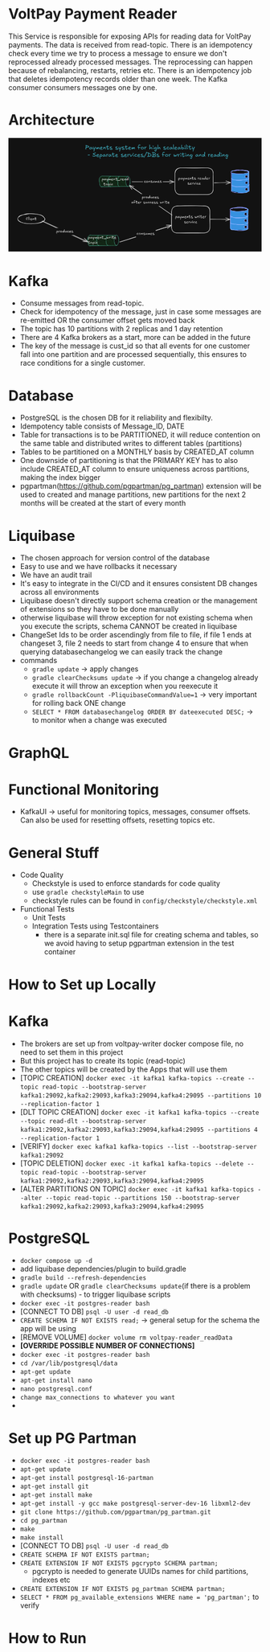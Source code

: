 # VoltPay Payment Reader 
This Service is responsible for exposing APIs for reading data for VoltPay payments.
The data is received from read-topic.
There is an idempotency check every time we try to process a message to ensure we don't reprocessed already processed messages.
The reprocessing can happen because of rebalancing, restarts, retries etc.
There is an idempotency job that deletes idempotency records older than one week.
The Kafka consumer consumers messages one by one.

# Architecture
![architecture.png](architecture.png)
# Kafka
- Consume messages from read-topic.
- Check for idempotency of the message, just in case some messages are re-emitted OR the consumer offset gets moved back
- The topic has 10 partitions with 2 replicas and 1 day retention
- There are 4 Kafka brokers as a start, more can be added in the future
- The key of the message is cust_id so that all events for one customer fall into one partition and are processed sequentially, this ensures to race conditions for a single customer.

# Database
- PostgreSQL is the chosen DB for it reliability and flexibilty.
- Idempotency table consists of Message_ID, DATE
- Table for transactions is to be PARTITIONED, it will reduce contention on the same table and distributed writes to different tables (partitions)
- Tables to be partitioned on a MONTHLY basis by CREATED_AT column
- One downside of partitioning is that the PRIMARY KEY has to also include CREATED_AT column to ensure uniqueness across partitions, making the index bigger
- pgpartman(https://github.com/pgpartman/pg_partman) extension will be used to created and manage partitions, new partitions for the next 2 months will be created at the start of every month

# Liquibase
- The chosen approach for version control of the database
- Easy to use and we have rollbacks it necessary
- We have an audit trail
- It's easy to integrate in the CI/CD and it ensures consistent DB changes across all environments
- Liquibase doesn't directly support schema creation or the management of extensions so they have to be done manually
- otherwise liquibase will throw exception for not existing schema when you execute the scripts, schema CANNOT be created in liquibase
- ChangeSet Ids to be order ascendingly from file to file, if file 1 ends at changeset 3, file 2 needs to start from change 4 to ensure that when querying databasechangelog we can easily track the change
- commands
  - ``gradle update`` -> apply changes
  - ``gradle clearChecksums update`` -> if you change a changelog already execute it will throw an exception when you reexecute it
  - ``gradle rollbackCount -PliquibaseCommandValue=1`` -> very important for rolling back ONE change
  - ``SELECT * FROM databasechangelog ORDER BY dateexecuted DESC;`` -> to monitor when a change was executed

# GraphQL

# Functional Monitoring 
  - KafkaUI -> useful for monitoring topics, messages, consumer offsets. Can also be used for resetting offsets, resetting topics etc.

# General Stuff
- Code Quality
    - Checkstyle is used to enforce standards for code quality
    - use ``gradle checkstyleMain`` to use
    - checkstyle rules can be found in ``config/checkstyle/checkstyle.xml``
- Functional Tests
    - Unit Tests
    - Integration Tests using Testcontainers
        - there is a separate init.sql file for creating schema and tables, so we avoid having to setup pgpartman extension in the test container 

# How to Set up Locally

# Kafka 
- The brokers are set up from voltpay-writer docker compose file, no need to set them in this project
- But this project has to create its topic (read-topic)
- The other topics will be created by the Apps that will use them
- [TOPIC CREATION] ``docker exec -it kafka1 kafka-topics --create --topic read-topic --bootstrap-server kafka1:29092,kafka2:29093,kafka3:29094,kafka4:29095 --partitions 10 --replication-factor 1``
- [DLT TOPIC CREATION] ``docker exec -it kafka1 kafka-topics --create --topic read-dlt --bootstrap-server kafka1:29092,kafka2:29093,kafka3:29094,kafka4:29095 --partitions 4 --replication-factor 1``
- [VERIFY] ``docker exec kafka1 kafka-topics --list --bootstrap-server kafka1:29092``
- [TOPIC DELETION] ``docker exec -it kafka1 kafka-topics --delete --topic read-topic --bootstrap-server kafka1:29092,kafka2:29093,kafka3:29094,kafka4:29095``
- [ALTER PARTITIONS ON TOPIC] ``docker exec -it kafka1 kafka-topics --alter --topic read-topic --partitions 150 --bootstrap-server kafka1:29092,kafka2:29093,kafka3:29094,kafka4:29095``

# PostgreSQL 
- ``docker compose up -d``
- add liquibase dependencies/plugin to build.gradle
- ``gradle build --refresh-dependencies``
- ``gradle update`` OR ``gradle clearChecksums update``(if there is a problem with checksums) - to trigger liquibase scripts
- ``docker exec -it postgres-reader bash``
- [CONNECT TO DB] ``psql -U user -d read_db``
- ``CREATE SCHEMA IF NOT EXISTS read;`` -> general setup for the schema the app will be using
- [REMOVE VOLUME] ``docker volume rm voltpay-reader_readData``
- **[OVERRIDE POSSIBLE NUMBER OF CONNECTIONS]**
- ``docker exec -it postgres-reader bash``
- ``cd /var/lib/postgresql/data``
- ``apt-get update``
- ``apt-get install nano``
- ``nano postgresql.conf``
- ``change max_connections to whatever you want``
- 
# Set up PG Partman 
- ``docker exec -it postgres-reader bash``
- ``apt-get update``
- ``apt-get install postgresql-16-partman``
- ``apt-get install git``
- ``apt-get install make``
- ``apt-get install -y gcc make postgresql-server-dev-16 libxml2-dev``
- ``git clone https://github.com/pgpartman/pg_partman.git``
- ``cd pg_partman``
- ``make``
- ``make install``
- [CONNECT TO DB] ``psql -U user -d read_db``
- ``CREATE SCHEMA IF NOT EXISTS partman;``
- ``CREATE EXTENSION IF NOT EXISTS pgcrypto SCHEMA partman;``
  - pgcrypto is needed to generate UUIDs names for child partitions, indexes etc
- ``CREATE EXTENSION IF NOT EXISTS pg_partman SCHEMA partman;``
- ``SELECT * FROM pg_available_extensions WHERE name = 'pg_partman';`` to verify

# How to Run 
